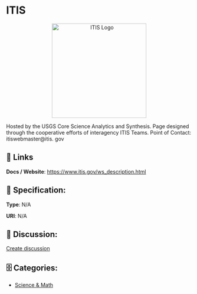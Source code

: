 # ITIS
<p align="center">
    <img width="256" src="https://raw.githubusercontent.com/apis-list/apis-list/main/apis/itis/logo_256x256.png" alt="ITIS Logo"/>
</p>

Hosted by the USGS Core Science Analytics and Synthesis.  Page designed through the cooperative efforts of interagency ITIS Teams. Point of Contact: itiswebmaster@itis. gov

##  🔗 Links
**Docs / Website**: https://www.itis.gov/ws_description.html

## 🧬 Specification:
**Type**: N/A

**URI**: N/A

## 💬 Discussion:
[Create discussion](https://github.com/apis-list/apis-list/discussions/new)

## 🗄️ Categories:
- [Science & Math](https://github.com/apis-list/apis-list#science--math)



